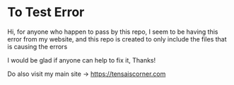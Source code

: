 # To Test Error

Hi, for anyone who happen to pass by this repo, I seem to be having this error from my website, and this repo is created to only include the files that is causing the errors

I would be glad if anyone can help to fix it, Thanks!

Do also visit my main site -> https://tensaiscorner.com
